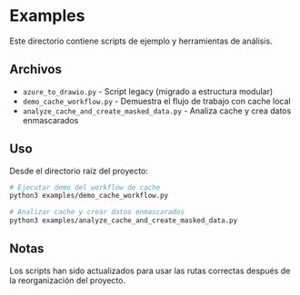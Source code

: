 # Examples

Este directorio contiene scripts de ejemplo y herramientas de análisis.

## Archivos

- `azure_to_drawio.py` - Script legacy (migrado a estructura modular)
- `demo_cache_workflow.py` - Demuestra el flujo de trabajo con cache local
- `analyze_cache_and_create_masked_data.py` - Analiza cache y crea datos enmascarados

## Uso

Desde el directorio raíz del proyecto:

```bash
# Ejecutar demo del workflow de cache
python3 examples/demo_cache_workflow.py

# Analizar cache y crear datos enmascarados
python3 examples/analyze_cache_and_create_masked_data.py
```

## Notas

Los scripts han sido actualizados para usar las rutas correctas después de la reorganización del proyecto.
